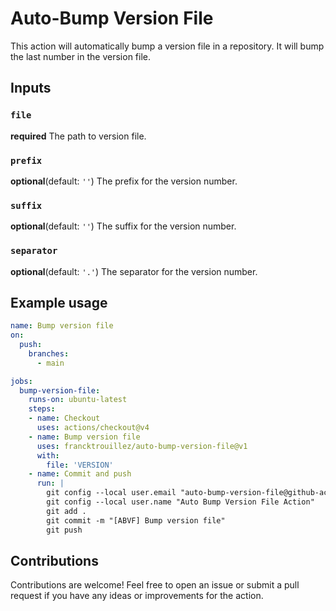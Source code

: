 # Auto-Bump Version File

This action will automatically bump a version file in a repository. It will bump the last number in the version file.

## Inputs

### `file`
**required** The path to version file.
### `prefix`
**optional**(default: `''`) The prefix for the version number.
### `suffix`
**optional**(default: `''`) The suffix for the version number.
### `separator`
**optional**(default: `'.'`) The separator for the version number.

## Example usage

```yaml
name: Bump version file
on:
  push:
    branches:
      - main

jobs:
  bump-version-file:
    runs-on: ubuntu-latest
    steps:
    - name: Checkout
      uses: actions/checkout@v4
    - name: Bump version file
      uses: francktrouillez/auto-bump-version-file@v1
      with:
        file: 'VERSION'
    - name: Commit and push
      run: |
        git config --local user.email "auto-bump-version-file@github-actions.com"
        git config --local user.name "Auto Bump Version File Action"
        git add .
        git commit -m "[ABVF] Bump version file"
        git push
```

## Contributions

Contributions are welcome! Feel free to open an issue or submit a pull request if you have any ideas or improvements for the action.

